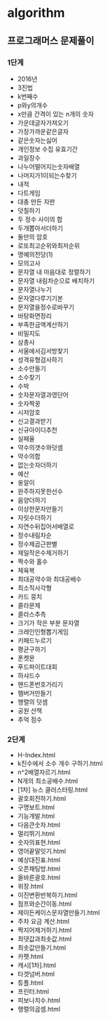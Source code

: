 # algorithm

## 프로그래머스 문제풀이

### 1단계

- 2016년
- 3진법
- k번째수
- p와y의개수
- x만큼 간격이 있는 n개의 숫자
- 가운데글자가져오기
- 가장가까운같은글자
- 같은숫자는싫어
- 개인정보 수집 유효기간
- 과일장수
- 나누어떨어지는숫자배열
- 나머지가1이되는수찾기
- 내적
- 다트게임
- 대충 만든 자판
- 덧칠하기
- 두 정수 사이의 합
- 두개뽑아서더하기
- 둘만의 암호
- 로또최고순위와최저순위
- 명예의전당(1)
- 모의고사
- 문자열 내 마음대로 정렬하기
- 문자열 내림차순으로 배치하기
- 문자열나누기
- 문자열다루기기본
- 문자열을정수로바꾸기
- 바탕화면정리
- 부족한금액계산하기
- 비밀지도
- 삼총사
- 서울에서김서방찾기
- 성격유형검사하기
- 소수만들기
- 소수찾기
- 수박
- 숫자문자열과영단어
- 숫자짝꿍
- 시저암호
- 신고결과받기
- 신규아이디추천
- 실패율
- 약수의갯수와덧셈
- 약수의합
- 없는숫자더하기
- 예산
- 옹알이
- 완주하지못한선수
- 음양더하기
- 이상한문자만들기
- 자릿수더하기
- 자연수뒤집어서배열로
- 정수내림차순
- 정수제곱근판별
- 제일작은수제거하기
- 짝수와 홀수
- 체육복
- 최대공약수와 최대공배수
- 최소직사각형
- 카드 뭉치
- 콜라문제
- 콜라스추측
- 크기가 작은 부분 문자열
- 크레인인형뽑기게임
- 키패드누르기
- 평균구하기
- 폰켓몬
- 푸드파이트대회
- 하샤드수
- 핸드폰번호가리기
- 햄버거만들기
- 행렬의 덧셈
- 공원 산책
- 추억 점수

### 2단계

- H-Index.html
- k진수에서 소수 개수 구하기.html
- n^2배열자르기.html
- N개의 최소공배수.html
- [1차] 뉴스 클러스터링.html
- 괄호회전하기.html
- 구명보트.html
- 기능개발.html
- 다음큰숫자.html
- 멀리뛰기.html
- 숫자의표현.html
- 영어끝말잇기.html
- 예상대진표.html
- 오픈채팅방.html
- 올바른괄호.html
- 위장.html
- 이진변환반복하기.html
- 점프와순간이동.html
- 제이든케이스문자열만들기.html
- 주차 요금 계산.html
- 짝지어제거하기.html
- 최댓값과최솟값.html
- 최솟값만들기.html
- 카펫.html
- 캐시[1차].html
- 타겟넘버.html
- 튜플.html
- 프린터.html
- 피보나치수.html
- 행렬의곱셈.html
